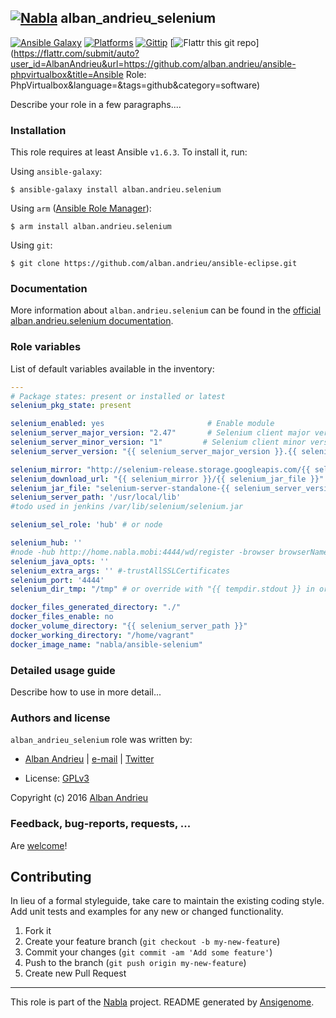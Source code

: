 ## [![Nabla](https://debops.org/images/debops-small.png)](https://github.com/AlbanAndrieu) alban_andrieu_selenium

<!-- This file was generated by Ansigenome. Do not edit this file directly but
     instead have a look at the files in the ./meta/ directory. -->

[![Ansible Galaxy](https://img.shields.io/badge/galaxy-alban.andrieu.selenium-660198.svg?style=flat)](https://galaxy.ansible.com/detail#/role/1993)
[![Platforms](http://img.shields.io/badge/platforms-ubuntu-lightgrey.svg?style=flat)](#)
[![Gittip](http://img.shields.io/gittip/alban.andrieu.svg)](https://www.gittip.com/alban.andrieu/)
[![Flattr this git repo](http://api.flattr.com/button/flattr-badge-large.png)](https://flattr.com/submit/auto?user_id=AlbanAndrieu&url=https://github.com/alban.andrieu/ansible-phpvirtualbox&title=Ansible Role: PhpVirtualbox&language=&tags=github&category=software)

Describe your role in a few paragraphs....


### Installation

This role requires at least Ansible `v1.6.3`. To install it, run:

Using `ansible-galaxy`:
```shell
$ ansible-galaxy install alban.andrieu.selenium
```

Using `arm` ([Ansible Role Manager](https://github.com/mirskytech/ansible-role-manager/)):
```shell
$ arm install alban.andrieu.selenium
```

Using `git`:
```shell
$ git clone https://github.com/alban.andrieu/ansible-eclipse.git
```

### Documentation

More information about `alban.andrieu.selenium` can be found in the
[official alban.andrieu.selenium documentation](https://docs.debops.org/en/latest/ansible/roles/ansible-selenium/docs/).


### Role variables

List of default variables available in the inventory:

```YAML
---
# Package states: present or installed or latest
selenium_pkg_state: present

selenium_enabled: yes                       # Enable module
selenium_server_major_version: "2.47"       # Selenium client major version
selenium_server_minor_version: "1"         # Selenium client minor version
selenium_server_version: "{{ selenium_server_major_version }}.{{ selenium_server_minor_version }}"           # Selenium client version

selenium_mirror: "http://selenium-release.storage.googleapis.com/{{ selenium_server_major_version }}"
selenium_download_url: "{{ selenium_mirror }}/{{ selenium_jar_file }}"
selenium_jar_file: "selenium-server-standalone-{{ selenium_server_version }}.jar"
selenium_server_path: '/usr/local/lib'
#todo used in jenkins /var/lib/selenium/selenium.jar

selenium_sel_role: 'hub' # or node

selenium_hub: ''
#node -hub http://home.nabla.mobi:4444/wd/register -browser browserName=firefox,version=38.0,firefox_binary=/usr/bin/firefox,maxInstances=1,platform=LINUX -browser browserName=chrome,version=39.0.2171.95,chrome_binary=/opt/google/chrome/chrome,maxInstances=1,platform=LINUX
selenium_java_opts: ''
selenium_extra_args: '' #-trustAllSSLCertificates
selenium_port: '4444'
selenium_dir_tmp: "/tmp" # or override with "{{ tempdir.stdout }} in order to have be sure to download the file"

docker_files_generated_directory: "./"
docker_files_enable: no
docker_volume_directory: "{{ selenium_server_path }}"
docker_working_directory: "/home/vagrant"
docker_image_name: "nabla/ansible-selenium"
```


### Detailed usage guide

Describe how to use in more detail...


### Authors and license

`alban_andrieu_selenium` role was written by:

- [Alban Andrieu](nabla.mobi) | [e-mail](mailto:alban.andrieu@free.fr) | [Twitter](https://twitter.com/AlbanAndrieu)

- License: [GPLv3](https://tldrlegal.com/license/gnu-general-public-license-v3-%28gpl-3%29)

Copyright (c) 2016 [Alban Andrieu](https://alban-andrieu.com/)

### Feedback, bug-reports, requests, ...

Are [welcome](https://github.com/AlbanAndrieu/ansible-selenium/issues)!

## Contributing
In lieu of a formal styleguide, take care to maintain the existing coding style. Add unit tests and examples for any new or changed functionality.

1. Fork it
2. Create your feature branch (`git checkout -b my-new-feature`)
3. Commit your changes (`git commit -am 'Add some feature'`)
4. Push to the branch (`git push origin my-new-feature`)
5. Create new Pull Request

***

This role is part of the [Nabla](https://github.com/AlbanAndrieu) project.
README generated by [Ansigenome](https://github.com/nickjj/ansigenome/).
